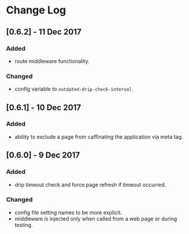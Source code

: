 # Change Log
## [0.6.2] - 11 Dec 2017
### Added
- route middleware functionality.

### Changed
- config variable to `outdated-drip-check-interval`.

## [0.6.1] - 10 Dec 2017
### Added
- ability to exclude a page from caffinating the application via meta tag.

## [0.6.0] - 9 Dec 2017
### Added
- drip timeout check and force page refresh if timeout occurred.

### Changed
- config file setting names to be more explicit.
- middleware is injected only when called from a web page or during testing.
